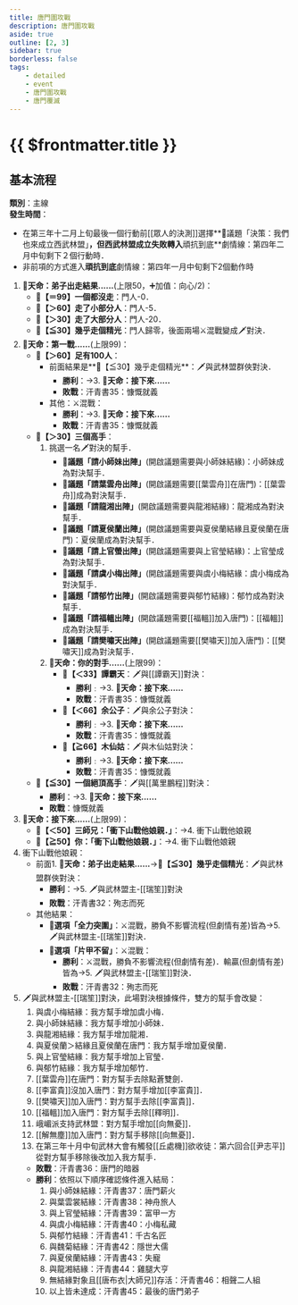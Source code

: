 ```yaml
---
title: 唐門圍攻戰
description: 唐門圍攻戰
aside: true
outline: [2, 3]
sidebar: true
borderless: false
tags:
    - detailed
    - event
    - 唐門圍攻戰
    - 唐門覆滅
---
```


# {{ $frontmatter.title }}

## 基本流程
**類別**：主線<br>
**發生時間**：<br>
+ 在第三年十二月上旬最後一個行動前[[眾人的決測]]選擇**📜議題「決策：我們也來成立西武林盟」**，但西武林盟成立失敗轉入**頑抗到底**劇情線：第四年二月中旬剩下２個行動時．
+ 非前項的方式進入**頑抗到底**劇情線：第四年一月中旬剩下2個動作時

1. **🎲天命：弟子出走結果......**(上限50，➕加值：向心/2)：
   + **🧾【＝99】一個都沒走**：門人-0．
   + **🧾【＞60】走了小部分人**：門人-5．
   + **🧾【＞30】走了大部分人**：門人-20．
   + **🧾【≦30】幾乎走個精光**：門人歸零，後面兩場⚔️混戰變成🗡️對決．
2. **🎲天命：第一戰......**(上限99)：
   + **🧾【＞60】足有100人**：
     + 前面結果是**🧾【≦30】幾乎走個精光**：🗡️與武林盟群俠對決．
       + **勝利**：→3. **🎲天命：接下來......**
       + **敗戰**：<EndIcon no="35">汗青書35：慷慨就義</EndIcon>
     + 其他：⚔️混戰：
       + **勝利**：→3. **🎲天命：接下來......**
       + **敗戰**：<EndIcon no="35">汗青書35：慷慨就義</EndIcon>
   + **🧾【＞30】三個高手**：
     1. 挑選一名🗡️對決的幫手．
        + **📜議題「請小師妹出陣」**(開啟議題需要與<Girl0Icon>小師妹</Girl0Icon>結緣)：<Girl0Icon>小師妹</Girl0Icon>成為對決幫手．
        + **📜議題「請葉雲舟出陣」**(開啟議題需要[[葉雲舟]]在唐門)：[[葉雲舟]]成為對決幫手．
        + **📜議題「請龍湘出陣」**(開啟議題需要與<Girl8Icon>龍湘</Girl8Icon>結緣)：<Girl8Icon>龍湘</Girl8Icon>成為對決幫手．
        + **📜議題「請夏侯蘭出陣」**(開啟議題需要與<Girl5Icon>夏侯蘭</Girl5Icon>結緣且<Girl5Icon>夏侯蘭</Girl5Icon>在唐門)：<Girl5Icon>夏侯蘭</Girl5Icon>成為對決幫手．
        + **📜議題「請上官螢出陣」**(開啟議題需要與<Girl4Icon>上官瑩</Girl4Icon>結緣)：<Girl4Icon>上官瑩</Girl4Icon>成為對決幫手．
        + **📜議題「請虞小梅出陣」**(開啟議題需要與<Girl3Icon>虞小梅</Girl3Icon>結緣：<Girl3Icon>虞小梅</Girl3Icon>成為對決幫手．
        + **📜議題「請郁竹出陣」**(開啟議題需要與<Girl6Icon>郁竹</Girl6Icon>結緣)：<Girl6Icon>郁竹</Girl6Icon>成為對決幫手．
        + **📜議題「請福轀出陣」**(開啟議題需要[[福轀]]加入唐門)：[[福轀]]成為對決幫手．
        + **📜議題「請樊嘯天出陣」**(開啟議題需要[[樊嘯天]]加入唐門)：[[樊嘯天]]成為對決幫手．
     2. **🎲天命：你的對手......**(上限99)：
        + **🧾【＜33】譚霸天**：🗡️與[[譚霸天]]對決：
          + **勝利**﹕→3. **🎲天命：接下來......**
          + **敗戰**：<EndIcon no="35">汗青書35：慷慨就義</EndIcon>
        + **🧾【＜66】余公子**：🗡️與余公子對決：
          + **勝利**﹕→3. **🎲天命：接下來......**
          + **敗戰**：<EndIcon no="35">汗青書35：慷慨就義</EndIcon>
        + **🧾【≧66】木仙姑**：🗡️與木仙姑對決：
          + **勝利**﹕→3. **🎲天命：接下來......**
          + **敗戰**：<EndIcon no="35">汗青書35：慷慨就義</EndIcon>
   + **🧾【≦30】一個絕頂高手**：🗡️與[[萬里鵬程]]對決：
     + **勝利**：→3. **🎲天命：接下來......**
     + **敗戰**：<EndIcon no="35">慷慨就義</EndIcon>
3. **🎲天命：接下來......**(上限99)：
   +  **🧾【＜50】三師兄：「衝下山戰他娘親．」**：→4. 衝下山戰他娘親
   +  **🧾【≧50】你：「衝下山戰他娘親．」**：→4. 衝下山戰他娘親
4. 衝下山戰他娘親：
   + 前面1. **🎲天命：弟子出走結果......**→**🧾【≦30】幾乎走個精光**：🗡️與武林盟群俠對決：
     + **勝利**：→5. 🗡️與武林盟主-[[瑞笙]]對決
     + **敗戰**：<EndIcon no="32">汗青書32：殉志而死</EndIcon>
   + 其他結果：
     + **📖選項「全力突圍」**：⚔️混戰，勝負不影響流程(但劇情有差)皆為→5. 🗡️與武林盟主-[[瑞笙]]對決．
     + **📖選項「片甲不留」**：⚔️混戰：
       + **勝利**：⚔️混戰，勝負不影響流程(但劇情有差)．輸贏(但劇情有差)皆為→5. 🗡️與武林盟主-[[瑞笙]]對決．
       + **敗戰**：<EndIcon no="32">汗青書32：殉志而死</EndIcon>
5. 🗡️與武林盟主-[[瑞笙]]對決，此場對決根據條件，雙方的幫手會改變：
   1. 與<Girl3Icon>虞小梅</Girl3Icon>結緣：我方幫手增加<Girl3Icon>虞小梅</Girl3Icon>．
   2. 與<Girl0Icon>小師妹</Girl0Icon>結緣：我方幫手增加<Girl0Icon>小師妹</Girl0Icon>．
   3. 與<Girl8Icon>龍湘</Girl8Icon>結緣：我方幫手增加<Girl8Icon>龍湘</Girl8Icon>．
   4. 與<Girl5Icon>夏侯蘭</Girl5Icon>＞結緣且<Girl5Icon>夏侯蘭</Girl5Icon>在唐門：我方幫手增加<Girl5Icon>夏侯蘭</Girl5Icon>．
   5. 與<Girl4Icon>上官瑩</Girl4Icon>結緣：我方幫手增加<Girl4Icon>上官瑩</Girl4Icon>．
   6. 與<Girl6Icon>郁竹</Girl6Icon>結緣：我方幫手增加<Girl6Icon>郁竹</Girl6Icon>．
   7. [[葉雲舟]]在唐門：對方幫手去除點蒼雙劍．
   8. [[李富貴]]沒加入唐門：對方幫手增加[[李富貴]]．
   9. [[樊嘯天]]加入唐門：對方幫手去除[[李富貴]]．
   10. [[福轀]]加入唐門：對方幫手去除[[釋明]]．
   11. 峨嵋派支持武林盟：對方幫手增加[[向無憂]]．
   12. [[解無塵]]加入唐門：對方幫手移除[[向無憂]]．
   13. 在第三年十月中旬武林大會有觸發[[丘處機]]欲收徒：第六回合[[尹志平]]從對方幫手移除後改加入我方幫手．
   + **敗戰**：<EndIcon no="36">汗青書36：唐門的暗器</EndIcon>
   + **勝利**：依照以下順序確認條件進入結局：
     1. 與<Girl0Icon>小師妹</Girl0Icon>結緣：<EndIcon no="37">汗青書37：唐門薪火</EndIcon>
     2. 與<Girl2Icon>葉雲裳</Girl2Icon>結緣：<EndIcon no="38">汗青書38：神舟旅人</EndIcon>
     3. 與<Girl4Icon>上官瑩</Girl4Icon>結緣：<EndIcon no="39">汗青書39：富甲一方</EndIcon>
     4. 與<Girl3Icon>虞小梅</Girl3Icon>結緣：<EndIcon no="40">汗青書40：小梅私藏</EndIcon>
     5. 與<Girl6Icon>郁竹</Girl6Icon>結緣：<EndIcon no="41">汗青書41：千古名匠</EndIcon>
     6. 與<Girl7Icon>魏菊</Girl7Icon>結緣：<EndIcon no="42">汗青書42：隱世大儒</EndIcon>
     7. 與<Girl5Icon>夏侯蘭</Girl5Icon>結緣：<EndIcon no="43">汗青書43：失寵</EndIcon>
     8. 與<Girl8Icon>龍湘</Girl8Icon>結緣：<EndIcon no="44">汗青書44：雞腿大亨</EndIcon>
     9. 無結緣對象且[[唐布衣|大師兄]]存活：<EndIcon no="46">汗青書46：相聲二人組</EndIcon>
     10. 以上皆未達成：<EndIcon no="45">汗青書45：最後的唐門弟子</EndIcon>
     
